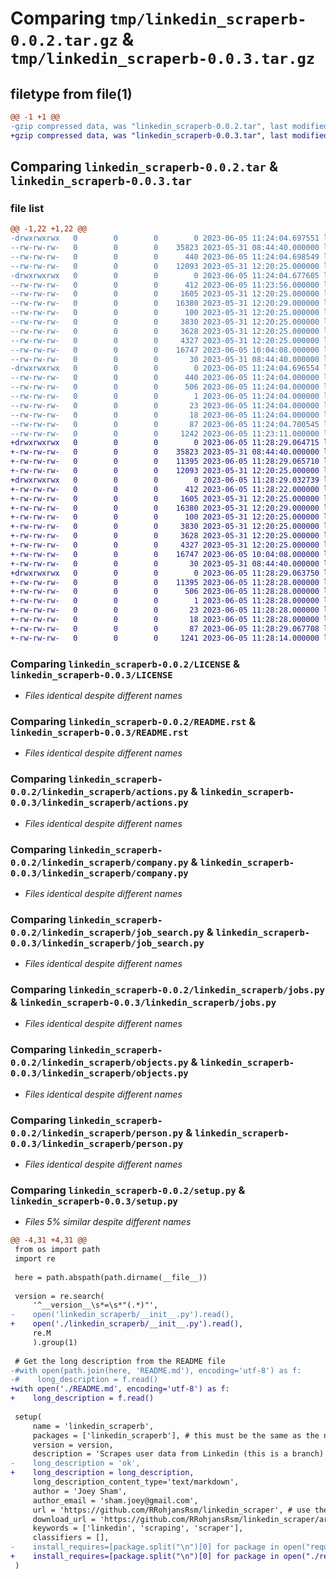 # Comparing `tmp/linkedin_scraperb-0.0.2.tar.gz` & `tmp/linkedin_scraperb-0.0.3.tar.gz`

## filetype from file(1)

```diff
@@ -1 +1 @@
-gzip compressed data, was "linkedin_scraperb-0.0.2.tar", last modified: Mon Jun  5 11:24:04 2023, max compression
+gzip compressed data, was "linkedin_scraperb-0.0.3.tar", last modified: Mon Jun  5 11:28:29 2023, max compression
```

## Comparing `linkedin_scraperb-0.0.2.tar` & `linkedin_scraperb-0.0.3.tar`

### file list

```diff
@@ -1,22 +1,22 @@
-drwxrwxrwx   0        0        0        0 2023-06-05 11:24:04.697551 linkedin_scraperb-0.0.2/
--rw-rw-rw-   0        0        0    35823 2023-05-31 08:44:40.000000 linkedin_scraperb-0.0.2/LICENSE
--rw-rw-rw-   0        0        0      440 2023-06-05 11:24:04.698549 linkedin_scraperb-0.0.2/PKG-INFO
--rw-rw-rw-   0        0        0    12093 2023-05-31 12:20:25.000000 linkedin_scraperb-0.0.2/README.rst
-drwxrwxrwx   0        0        0        0 2023-06-05 11:24:04.677605 linkedin_scraperb-0.0.2/linkedin_scraperb/
--rw-rw-rw-   0        0        0      412 2023-06-05 11:23:56.000000 linkedin_scraperb-0.0.2/linkedin_scraperb/__init__.py
--rw-rw-rw-   0        0        0     1605 2023-05-31 12:20:25.000000 linkedin_scraperb-0.0.2/linkedin_scraperb/actions.py
--rw-rw-rw-   0        0        0    16380 2023-05-31 12:20:29.000000 linkedin_scraperb-0.0.2/linkedin_scraperb/company.py
--rw-rw-rw-   0        0        0      100 2023-05-31 12:20:25.000000 linkedin_scraperb-0.0.2/linkedin_scraperb/constants.py
--rw-rw-rw-   0        0        0     3830 2023-05-31 12:20:25.000000 linkedin_scraperb-0.0.2/linkedin_scraperb/job_search.py
--rw-rw-rw-   0        0        0     3628 2023-05-31 12:20:25.000000 linkedin_scraperb-0.0.2/linkedin_scraperb/jobs.py
--rw-rw-rw-   0        0        0     4327 2023-05-31 12:20:25.000000 linkedin_scraperb-0.0.2/linkedin_scraperb/objects.py
--rw-rw-rw-   0        0        0    16747 2023-06-05 10:04:08.000000 linkedin_scraperb-0.0.2/linkedin_scraperb/person.py
--rw-rw-rw-   0        0        0       30 2023-05-31 08:44:40.000000 linkedin_scraperb-0.0.2/linkedin_scraperb/selectors.py
-drwxrwxrwx   0        0        0        0 2023-06-05 11:24:04.696554 linkedin_scraperb-0.0.2/linkedin_scraperb.egg-info/
--rw-rw-rw-   0        0        0      440 2023-06-05 11:24:04.000000 linkedin_scraperb-0.0.2/linkedin_scraperb.egg-info/PKG-INFO
--rw-rw-rw-   0        0        0      506 2023-06-05 11:24:04.000000 linkedin_scraperb-0.0.2/linkedin_scraperb.egg-info/SOURCES.txt
--rw-rw-rw-   0        0        0        1 2023-06-05 11:24:04.000000 linkedin_scraperb-0.0.2/linkedin_scraperb.egg-info/dependency_links.txt
--rw-rw-rw-   0        0        0       23 2023-06-05 11:24:04.000000 linkedin_scraperb-0.0.2/linkedin_scraperb.egg-info/requires.txt
--rw-rw-rw-   0        0        0       18 2023-06-05 11:24:04.000000 linkedin_scraperb-0.0.2/linkedin_scraperb.egg-info/top_level.txt
--rw-rw-rw-   0        0        0       87 2023-06-05 11:24:04.700545 linkedin_scraperb-0.0.2/setup.cfg
--rw-rw-rw-   0        0        0     1242 2023-06-05 11:23:11.000000 linkedin_scraperb-0.0.2/setup.py
+drwxrwxrwx   0        0        0        0 2023-06-05 11:28:29.064715 linkedin_scraperb-0.0.3/
+-rw-rw-rw-   0        0        0    35823 2023-05-31 08:44:40.000000 linkedin_scraperb-0.0.3/LICENSE
+-rw-rw-rw-   0        0        0    11395 2023-06-05 11:28:29.065710 linkedin_scraperb-0.0.3/PKG-INFO
+-rw-rw-rw-   0        0        0    12093 2023-05-31 12:20:25.000000 linkedin_scraperb-0.0.3/README.rst
+drwxrwxrwx   0        0        0        0 2023-06-05 11:28:29.032739 linkedin_scraperb-0.0.3/linkedin_scraperb/
+-rw-rw-rw-   0        0        0      412 2023-06-05 11:28:22.000000 linkedin_scraperb-0.0.3/linkedin_scraperb/__init__.py
+-rw-rw-rw-   0        0        0     1605 2023-05-31 12:20:25.000000 linkedin_scraperb-0.0.3/linkedin_scraperb/actions.py
+-rw-rw-rw-   0        0        0    16380 2023-05-31 12:20:29.000000 linkedin_scraperb-0.0.3/linkedin_scraperb/company.py
+-rw-rw-rw-   0        0        0      100 2023-05-31 12:20:25.000000 linkedin_scraperb-0.0.3/linkedin_scraperb/constants.py
+-rw-rw-rw-   0        0        0     3830 2023-05-31 12:20:25.000000 linkedin_scraperb-0.0.3/linkedin_scraperb/job_search.py
+-rw-rw-rw-   0        0        0     3628 2023-05-31 12:20:25.000000 linkedin_scraperb-0.0.3/linkedin_scraperb/jobs.py
+-rw-rw-rw-   0        0        0     4327 2023-05-31 12:20:25.000000 linkedin_scraperb-0.0.3/linkedin_scraperb/objects.py
+-rw-rw-rw-   0        0        0    16747 2023-06-05 10:04:08.000000 linkedin_scraperb-0.0.3/linkedin_scraperb/person.py
+-rw-rw-rw-   0        0        0       30 2023-05-31 08:44:40.000000 linkedin_scraperb-0.0.3/linkedin_scraperb/selectors.py
+drwxrwxrwx   0        0        0        0 2023-06-05 11:28:29.063750 linkedin_scraperb-0.0.3/linkedin_scraperb.egg-info/
+-rw-rw-rw-   0        0        0    11395 2023-06-05 11:28:28.000000 linkedin_scraperb-0.0.3/linkedin_scraperb.egg-info/PKG-INFO
+-rw-rw-rw-   0        0        0      506 2023-06-05 11:28:28.000000 linkedin_scraperb-0.0.3/linkedin_scraperb.egg-info/SOURCES.txt
+-rw-rw-rw-   0        0        0        1 2023-06-05 11:28:28.000000 linkedin_scraperb-0.0.3/linkedin_scraperb.egg-info/dependency_links.txt
+-rw-rw-rw-   0        0        0       23 2023-06-05 11:28:28.000000 linkedin_scraperb-0.0.3/linkedin_scraperb.egg-info/requires.txt
+-rw-rw-rw-   0        0        0       18 2023-06-05 11:28:28.000000 linkedin_scraperb-0.0.3/linkedin_scraperb.egg-info/top_level.txt
+-rw-rw-rw-   0        0        0       87 2023-06-05 11:28:29.067708 linkedin_scraperb-0.0.3/setup.cfg
+-rw-rw-rw-   0        0        0     1241 2023-06-05 11:28:14.000000 linkedin_scraperb-0.0.3/setup.py
```

### Comparing `linkedin_scraperb-0.0.2/LICENSE` & `linkedin_scraperb-0.0.3/LICENSE`

 * *Files identical despite different names*

### Comparing `linkedin_scraperb-0.0.2/README.rst` & `linkedin_scraperb-0.0.3/README.rst`

 * *Files identical despite different names*

### Comparing `linkedin_scraperb-0.0.2/linkedin_scraperb/actions.py` & `linkedin_scraperb-0.0.3/linkedin_scraperb/actions.py`

 * *Files identical despite different names*

### Comparing `linkedin_scraperb-0.0.2/linkedin_scraperb/company.py` & `linkedin_scraperb-0.0.3/linkedin_scraperb/company.py`

 * *Files identical despite different names*

### Comparing `linkedin_scraperb-0.0.2/linkedin_scraperb/job_search.py` & `linkedin_scraperb-0.0.3/linkedin_scraperb/job_search.py`

 * *Files identical despite different names*

### Comparing `linkedin_scraperb-0.0.2/linkedin_scraperb/jobs.py` & `linkedin_scraperb-0.0.3/linkedin_scraperb/jobs.py`

 * *Files identical despite different names*

### Comparing `linkedin_scraperb-0.0.2/linkedin_scraperb/objects.py` & `linkedin_scraperb-0.0.3/linkedin_scraperb/objects.py`

 * *Files identical despite different names*

### Comparing `linkedin_scraperb-0.0.2/linkedin_scraperb/person.py` & `linkedin_scraperb-0.0.3/linkedin_scraperb/person.py`

 * *Files identical despite different names*

### Comparing `linkedin_scraperb-0.0.2/setup.py` & `linkedin_scraperb-0.0.3/setup.py`

 * *Files 5% similar despite different names*

```diff
@@ -4,31 +4,31 @@
 from os import path
 import re
 
 here = path.abspath(path.dirname(__file__))
 
 version = re.search(
     '^__version__\s*=\s*"(.*)"',
-    open('linkedin_scraperb/__init__.py').read(),
+    open('./linkedin_scraperb/__init__.py').read(),
     re.M
     ).group(1)
 
 # Get the long description from the README file
-#with open(path.join(here, 'README.md'), encoding='utf-8') as f:
-#    long_description = f.read()
+with open('./README.md', encoding='utf-8') as f:
+    long_description = f.read()
 
 setup( 
     name = 'linkedin_scraperb', 
     packages = ['linkedin_scraperb'], # this must be the same as the name above 
     version = version, 
     description = 'Scrapes user data from Linkedin (this is a branch)', 
-    long_description = 'ok',
+    long_description = long_description,
     long_description_content_type='text/markdown',
     author = 'Joey Sham', 
     author_email = 'sham.joey@gmail.com', 
     url = 'https://github.com/RRohjansRsm/linkedin_scraper', # use the URL to the github repo 
     download_url = 'https://github.com/RRohjansRsm/linkedin_scraper/archive/refs/tags/' + version + '.tar.gz', 
     keywords = ['linkedin', 'scraping', 'scraper'],
     classifiers = [], 
-    install_requires=[package.split("\n")[0] for package in open("requirements.txt", "r").readlines()]
+    install_requires=[package.split("\n")[0] for package in open("./requirements.txt", "r").readlines()]
 )
```

